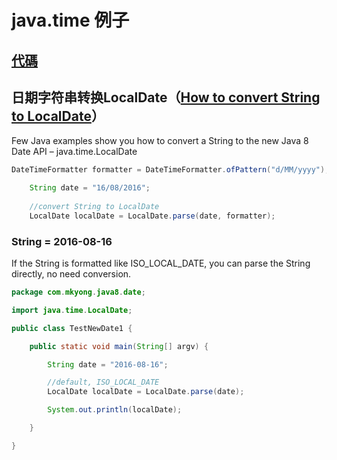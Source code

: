 

# java.time 例子

## [代碼](/src/main/java/space/pankui/util/DateUtil.java)

## 日期字符串转换LocalDate（[How to convert String to LocalDate](https://www.mkyong.com/java8/java-8-how-to-convert-string-to-localdate/)）

Few Java examples show you how to convert a String to the new Java 8 Date API – java.time.LocalDate

```java
DateTimeFormatter formatter = DateTimeFormatter.ofPattern("d/MM/yyyy");

	String date = "16/08/2016";
	
	//convert String to LocalDate
	LocalDate localDate = LocalDate.parse(date, formatter);
``` 

### String = 2016-08-16
 If the String is formatted like ISO_LOCAL_DATE, you can parse the String directly, no need conversion.
    
```java
package com.mkyong.java8.date;

import java.time.LocalDate;

public class TestNewDate1 {

    public static void main(String[] argv) {

        String date = "2016-08-16";

		//default, ISO_LOCAL_DATE
        LocalDate localDate = LocalDate.parse(date);

        System.out.println(localDate);

    }

}
```
